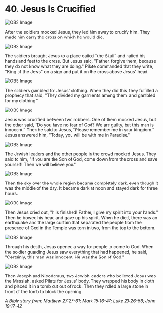 # 40. Jesus Is Crucified

![OBS Image](https://cdn.door43.org/obs/jpg/360px/obs-en-40-01.jpg)

After the soldiers mocked Jesus, they led him away to crucify him. They made him carry the cross on which he would die.

![OBS Image](https://cdn.door43.org/obs/jpg/360px/obs-en-40-02.jpg)

The soldiers brought Jesus to a place called "the Skull" and nailed his hands and feet to the cross. But Jesus said, "Father, forgive them, because they do not know what they are doing." Pilate commanded that they write, "King of the Jews" on a sign and put it on the cross above Jesus' head.

![OBS Image](https://cdn.door43.org/obs/jpg/360px/obs-en-40-03.jpg)

The soldiers gambled for Jesus' clothing. When they did this, they fulfilled a prophecy that said, "They divided my garments among them, and gambled for my clothing."

![OBS Image](https://cdn.door43.org/obs/jpg/360px/obs-en-40-04.jpg)

Jesus was crucified between two robbers. One of them mocked Jesus, but the other said, "Do you have no fear of God? We are guilty, but this man is innocent." Then he said to Jesus, "Please remember me in your kingdom." Jesus answered him, "Today, you will be with me in Paradise."

![OBS Image](https://cdn.door43.org/obs/jpg/360px/obs-en-40-05.jpg)

The Jewish leaders and the other people in the crowd mocked Jesus. They said to him, "If you are the Son of God, come down from the cross and save yourself! Then we will believe you."

![OBS Image](https://cdn.door43.org/obs/jpg/360px/obs-en-40-06.jpg)

Then the sky over the whole region became completely dark, even though it was the middle of the day. It became dark at noon and stayed dark for three hours.

![OBS Image](https://cdn.door43.org/obs/jpg/360px/obs-en-40-07.jpg)

Then Jesus cried out, "It is finished! Father, I give my spirit into your hands." Then he bowed his head and gave up his spirit. When he died, there was an earthquake and the large curtain that separated the people from the presence of God in the Temple was torn in two, from the top to the bottom.

![OBS Image](https://cdn.door43.org/obs/jpg/360px/obs-en-40-08.jpg)

Through his death, Jesus opened a way for people to come to God. When the soldier guarding Jesus saw everything that had happened, he said, "Certainly, this man was innocent. He was the Son of God."

![OBS Image](https://cdn.door43.org/obs/jpg/360px/obs-en-40-09.jpg)

Then Joseph and Nicodemus, two Jewish leaders who believed Jesus was the Messiah, asked Pilate for Jesus' body. They wrapped his body in cloth and placed it in a tomb cut out of rock. Then they rolled a large stone in front of the tomb to block the opening.

_A Bible story from: Matthew 27:27-61; Mark 15:16-47; Luke 23:26-56; John 19:17-42_
